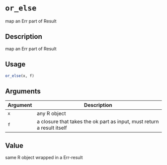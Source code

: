 # `or_else`

map an Err part of Result


## Description

map an Err part of Result


## Usage

```r
or_else(x, f)
```


## Arguments

Argument      |Description
------------- |----------------
`x`     |     any R object
`f`     |     a closure that takes the ok part as input, must return a result itself


## Value

same R object wrapped in a Err-result



